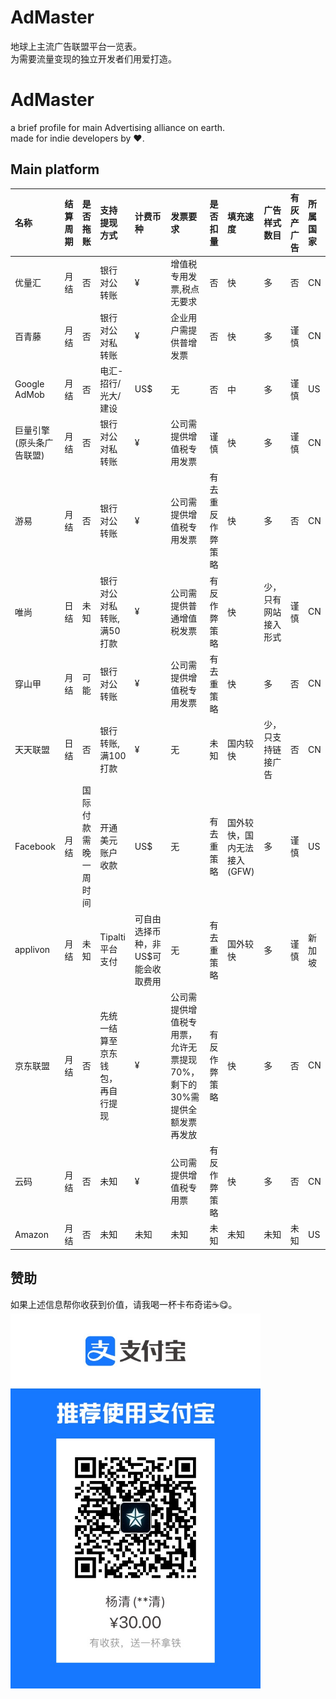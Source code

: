 # AdMaster
地球上主流广告联盟平台一览表。  
为需要流量变现的独立开发者们用爱打造。

# AdMaster
a brief profile for main Advertising alliance on earth.  
made for indie developers by ❤️.

## Main platform
| 名称 | 结算周期 | 是否拖账 | 支持提现方式 | 计费币种 | 发票要求 | 是否扣量 | 填充速度 | 广告样式数目 | 有灰产广告 | 所属国家 |
| :--- | :---- | :---- | :---- | :---- | :---- | :---- | :---- | :---- | :---- | :---- |
| 优量汇 | 月结 | 否 | 银行对公转账 | ¥ | 增值税专用发票,税点无要求 | 否 | 快 | 多 | 否 | CN |
| 百青藤    | 月结  | 否     | 银行对公对私转账 | ¥ | 企业用户需提供普增发票 | 否 | 快 | 多 | 谨慎 | CN |
| Google AdMob    | 月结  |  否     | 电汇-招行/光大/建设 | US$ | 无 | 否 | 中 | 多 | 谨慎 | US |
| 巨量引擎(原头条广告联盟)    | 月结      | 否     | 银行对公对私转账 | ¥  | 公司需提供增值税专用发票 | 谨慎 | 快 | 多 | 谨慎 | CN |
| 游易    | 月结      | 否     | 银行对公转账 | ¥ | 公司需提供增值税专用发票 | 有去重反作弊策略 | 快 | 多 | 否 | CN |
| 唯尚    | 日结      | 未知     | 银行对公对私转账, 满50打款 | ¥ | 公司需提供普通增值税发票 | 有反作弊策略 | 快 | 少，只有网站接入形式 | 谨慎 | CN |
| 穿山甲    | 月结      | 可能     | 银行对公转账 | ¥ | 公司需提供增值税专用发票 | 有去重策略 | 快 | 多 | 否 | CN |
| 天天联盟    | 日结      | 否     | 银行转账, 满100打款 | ¥ | 无 | 未知 | 国内较快 | 少，只支持链接广告 | 否 | CN |
| Facebook    | 月结      | 国际付款需晚一周时间     | 开通美元账户收款 | US$ | 无 | 有去重策略 | 国外较快，国内无法接入(GFW) | 多 | 谨慎 | US |
| applivon    | 月结      | 未知     | Tipalti平台支付 | 可自由选择币种，非US$可能会收取费用 | 无 | 有去重策略 | 国外较快 | 多 | 谨慎 | 新加坡 |
| 京东联盟    | 月结      | 否     | 先统一结算至京东钱包，再自行提现 | ¥ | 公司需提供增值税专用票，允许无票提现70%，剩下的30%需提供全额发票再发放 | 有反作弊策略 | 快 | 多 | 否 | CN |
| 云码    | 月结      | 否     | 未知 | ¥ | 公司需提供增值税专用票 | 有反作弊策略 | 快 | 多 | 否 | CN |
| Amazon    | 月结      | 否     | 未知 | 未知 | 未知 | 未知 | 未知 | 未知 | 未知 | US |

## 赞助
如果上述信息帮你收获到价值，请我喝一杯卡布奇诺☕️😋。     
<img src="./IMG_AliPay.JPG" width="400" height="600" alt="收钱码" align=center> 